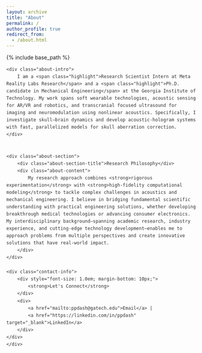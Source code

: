 ```yaml
---
layout: archive
title: "About"
permalink: /
author_profile: true
redirect_from:
  - /about.html
---
```


{% include base_path %}

<style>
.about-container {
    font-family: -apple-system, BlinkMacSystemFont, 'Segoe UI', Roboto, 'Helvetica Neue', Arial, sans-serif;
    line-height: 1.6;
    color: #333;
    max-width: 900px;
    -webkit-font-smoothing: antialiased;
    -moz-osx-font-smoothing: grayscale;
}

.about-intro {
    font-size: 1.05em;
    color: #1a1a1a;
    background: #ffffff;
    margin-bottom: 25px;
    padding: 20px;
    border-radius: 6px;
    border: 1px solid #e8e8e8;
    border-left: 3px solid #4a4a4a;
    animation: fadeIn 0.5s ease-out;
}

.about-section {
    margin: 30px 0;
}

.about-section-title {
    font-size: 1.3em;
    font-weight: 600;
    color: #1a1a1a;
    margin-bottom: 15px;
    padding-bottom: 8px;
    border-bottom: 2px solid #e5e5e5;
    letter-spacing: -0.3px;
}

.about-content {
    font-size: 1em;
    color: #333;
    background: #ffffff;
    margin-bottom: 25px;
    padding: 18px 20px;
    border-radius: 6px;
    border: 1px solid #e8e8e8;
    border-left: 3px solid #5a5a5a;
    line-height: 1.7;
}

.research-areas {
    display: grid;
    grid-template-columns: repeat(auto-fit, minmax(320px, 1fr));
    gap: 18px;
    margin: 25px 0;
}

.research-card {
    background: #ffffff;
    padding: 16px 18px;
    border-radius: 6px;
    border: 1px solid #e8e8e8;
    border-left: 3px solid #6a6a6a;
    margin-bottom: 12px;
    transition: all 0.2s ease;
}

.research-card:hover {
    border-left-width: 4px;
    box-shadow: 0 2px 6px rgba(0,0,0,0.06);
}

.research-card-title {
    font-weight: 600;
    color: #1a1a1a;
    font-size: 1.05em;
    margin-bottom: 8px;
}

.research-card-content {
    color: #606060;
    font-size: 0.95em;
    line-height: 1.6;
}

.journey-timeline {
    position: relative;
    margin: 25px 0;
    padding-left: 25px;
}

.journey-timeline::before {
    content: '';
    position: absolute;
    left: 12px;
    top: 0;
    bottom: 0;
    width: 1px;
    background-color: #d0d0d0;
}

.timeline-item {
    position: relative;
    margin-bottom: 20px;
    background: #ffffff;
    padding: 16px 18px;
    border-radius: 6px;
    border: 1px solid #e8e8e8;
    margin-left: 20px;
    transition: all 0.2s ease;
}

.timeline-item:hover {
    box-shadow: 0 2px 6px rgba(0,0,0,0.06);
}

.timeline-item::before {
    content: '';
    position: absolute;
    left: -28px;
    top: 18px;
    width: 8px;
    height: 8px;
    background-color: #4a4a4a;
    border-radius: 50%;
    border: 2px solid #fff;
    box-shadow: 0 0 0 1px #d0d0d0;
}

.timeline-title {
    font-weight: 600;
    color: #1a1a1a;
    margin-bottom: 4px;
    font-size: 1.05em;
}

.timeline-period {
    color: #707070;
    font-size: 0.9em;
    margin-bottom: 8px;
}

.timeline-content {
    color: #606060;
    font-size: 0.95em;
    line-height: 1.6;
}

.skills-grid {
    display: grid;
    grid-template-columns: repeat(auto-fit, minmax(280px, 1fr));
    gap: 16px;
    margin: 25px 0;
}

.skill-category {
    background: #ffffff;
    padding: 16px 18px;
    border-radius: 6px;
    border: 1px solid #e8e8e8;
    border-left: 3px solid #7a7a7a;
    margin-bottom: 12px;
    transition: all 0.2s ease;
}

.skill-category:hover {
    border-left-width: 4px;
    box-shadow: 0 2px 6px rgba(0,0,0,0.06);
}

.skill-category-title {
    font-weight: 600;
    color: #1a1a1a;
    margin-bottom: 10px;
    font-size: 1.05em;
}

.skill-list {
    color: #606060;
    font-size: 0.95em;
    line-height: 1.7;
}

.highlight {
    color: #1a1a1a;
    font-weight: 600;
    background: linear-gradient(180deg, transparent 60%, rgba(255, 215, 0, 0.15) 60%);
}

.about-content strong {
    color: #1a1a1a;
    font-weight: 600;
}

.contact-info {
    background: #2a2a2a;
    color: white;
    padding: 22px;
    border-radius: 6px;
    text-align: center;
    margin-top: 30px;
    border: 1px solid #1a1a1a;
}

.contact-info a {
    color: #f0f0f0;
    text-decoration: none;
    font-weight: 500;
    padding: 0 3px;
    transition: all 0.15s ease;
}

.contact-info a:hover {
    color: white;
    background: rgba(255, 255, 255, 0.1);
    border-radius: 3px;
}

/* Subtle animations */
@keyframes fadeIn {
    from {
        opacity: 0;
        transform: translateY(5px);
    }
    to {
        opacity: 1;
        transform: translateY(0);
    }
}

.about-intro, .about-content, .research-card, .timeline-item, .skill-category {
    animation: fadeIn 0.5s ease-out;
}

/* Responsive design */
@media (max-width: 768px) {
    .about-container {
        max-width: 100%;
    }
    
    .research-areas {
        grid-template-columns: 1fr;
    }
    
    .skills-grid {
        grid-template-columns: 1fr;
    }
    
    .journey-timeline {
        padding-left: 20px;
    }
    
    .timeline-item {
        margin-left: 15px;
        padding: 14px;
    }
    
    .timeline-item::before {
        left: -23px;
    }
    
    .about-intro, .about-content {
        padding: 16px;
    }
    
    .about-section-title {
        font-size: 1.2em;
    }
}

/* Print styles */
@media print {
    .about-intro, .about-content, .research-card, .timeline-item, .skill-category {
        border: 1px solid #d0d0d0;
        box-shadow: none;
    }
    
    .contact-info {
        background: white;
        color: #1a1a1a;
        border: 2px solid #1a1a1a;
    }
    
    .contact-info a {
        color: #1a1a1a;
    }
}
</style>

<div class="about-container">
    
    <div class="about-intro">
        I am a <span class="highlight">Research Scientist Intern at Meta Reality Labs Research</span> and a <span class="highlight">Ph.D. candidate in Mechanical Engineering</span> at the Georgia Institute of Technology. My work spans soft wearable technologies, acoustic sensing for AR/VR and robotics, and transcranial focused ultrasound for imaging and neuromodulation using nonlinear acoustics. Specifically, I investigate skull–brain dynamics and develop acoustic-hologram systems with fast, parallelized models for skull aberration correction.
    </div>


    <div class="about-section">
        <div class="about-section-title">Research Philosophy</div>
        <div class="about-content">
            My research approach combines <strong>rigorous experimentation</strong> with <strong>high-fidelity computational modeling</strong> to tackle complex challenges in acoustics and mechanical engineering. I believe in bridging fundamental scientific understanding with practical engineering solutions, whether developing breakthrough medical technologies or advancing consumer electronics. My interdisciplinary background—spanning academic research, industry experience, and cutting-edge technology development—enables me to approach problems from multiple perspectives and create innovative solutions that have real-world impact.
        </div>
    </div>

    <div class="contact-info">
        <div style="font-size: 1.0em; margin-bottom: 10px;">
            <strong>Let's Connect</strong>
        </div>
        <div>
            <a href="mailto:ppdash@gatech.edu">Email</a> | 
            <a href="https://linkedin.com/in/ppdash" target="_blank">LinkedIn</a>
        </div>
    </div>
    </div>

</div>
